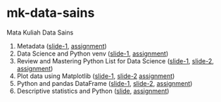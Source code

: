 # mk-data-sains
Mata Kuliah Data Sains

1. Metadata ([slide-1](https://osf.io/42mhj), [assignment](../../issues/1))
2. Data Science and Python venv ([slide-1](https://osf.io/zp7tq), [assignment](../../issues/2))
3. Review and Mastering Python List for Data Science ([slide-1](https://osf.io/pxcra), [slide-2](https://osf.io/rxu7v), [assignment](../../issues/3))
4. Plot data using Matplotlib ([slide-1](https://osf.io/zp2y7), [slide-2](https://osf.io/saf8z) [assignment](../../issues/4))
5. Python and pandas DataFrame ([slide-1](https://osf.io/kgw5f), [slide-2](https://osf.io/6t48k), [assignment](../../issues/5))
6. Descriptive statistics and Python ([slide](https://osf.io/zqkv9), [assignment](../../issues/5))
